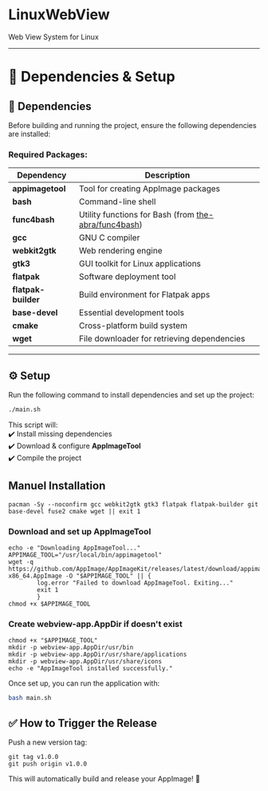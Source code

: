 # LinuxWebView
Web View System for Linux

---

# 📌 **Dependencies & Setup**  

## 🔗 **Dependencies**  
Before building and running the project, ensure the following dependencies are installed:  

### **Required Packages:**  
| Dependency               | Description                                      |
|--------------------------|--------------------------------------------------|
| **appimagetool**         | Tool for creating AppImage packages             |
| **bash**                 | Command-line shell                              |
| **func4bash**            | Utility functions for Bash (from [the-abra/func4bash](https://github.com/the-abra/func4bash)) |
| **gcc**                  | GNU C compiler                                  |
| **webkit2gtk**           | Web rendering engine                            |
| **gtk3**                 | GUI toolkit for Linux applications              |
| **flatpak**              | Software deployment tool                        |
| **flatpak-builder**      | Build environment for Flatpak apps              |
| **base-devel**           | Essential development tools                     |
| **cmake**                | Cross-platform build system                     |
| **wget**                 | File downloader for retrieving dependencies     |

---


## ⚙️ **Setup**  

Run the following command to install dependencies and set up the project:  
```bash
./main.sh
```

This script will:  
✔️ Install missing dependencies  
✔️ Download & configure **AppImageTool**  
✔️ Compile the project  



## Manuel Installation

    pacman -Sy --noconfirm gcc webkit2gtk gtk3 flatpak flatpak-builder git base-devel fuse2 cmake wget || exit 1
    
### Download and set up AppImageTool
    echo -e "Downloading AppImageTool..."
    APPIMAGE_TOOL="/usr/local/bin/appimagetool"
    wget -q https://github.com/AppImage/AppImageKit/releases/latest/download/appimagetool-x86_64.AppImage -O "$APPIMAGE_TOOL" || {
            log.error "Failed to download AppImageTool. Exiting..."
            exit 1
            }
    chmod +x $APPIMAGE_TOOL

### Create webview-app.AppDir if doesn't exist
    chmod +x "$APPIMAGE_TOOL"
    mkdir -p webview-app.AppDir/usr/bin
    mkdir -p webview-app.AppDir/usr/share/applications
    mkdir -p webview-app.AppDir/usr/share/icons
    echo -e "AppImageTool installed successfully."   


Once set up, you can run the application with:  
```bash
bash main.sh
```

## ✅ How to Trigger the Release

Push a new version tag:

    git tag v1.0.0
    git push origin v1.0.0

This will automatically build and release your AppImage! 🚀
